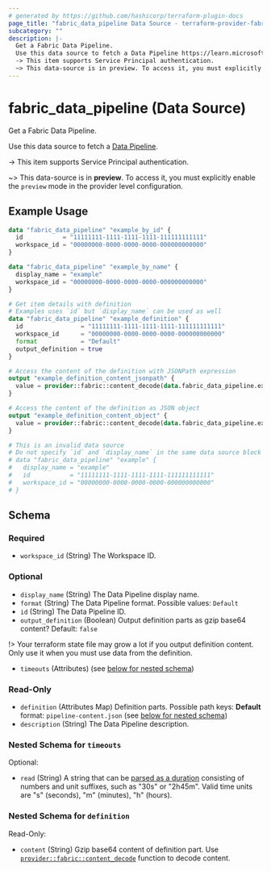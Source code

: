 ```yaml
---
# generated by https://github.com/hashicorp/terraform-plugin-docs
page_title: "fabric_data_pipeline Data Source - terraform-provider-fabric"
subcategory: ""
description: |-
  Get a Fabric Data Pipeline.
  Use this data source to fetch a Data Pipeline https://learn.microsoft.com/rest/api/fabric/articles/item-management/definitions/datapipeline-definition.
  -> This item supports Service Principal authentication.
  ~> This data-source is in preview. To access it, you must explicitly enable the preview mode in the provider level configuration.
---
```


# fabric_data_pipeline (Data Source)

Get a Fabric Data Pipeline.

Use this data source to fetch a [Data Pipeline](https://learn.microsoft.com/rest/api/fabric/articles/item-management/definitions/datapipeline-definition).

-> This item supports Service Principal authentication.

~> This data-source is in **preview**. To access it, you must explicitly enable the `preview` mode in the provider level configuration.

## Example Usage

```terraform
data "fabric_data_pipeline" "example_by_id" {
  id           = "11111111-1111-1111-1111-111111111111"
  workspace_id = "00000000-0000-0000-0000-000000000000"
}

data "fabric_data_pipeline" "example_by_name" {
  display_name = "example"
  workspace_id = "00000000-0000-0000-0000-000000000000"
}

# Get item details with definition
# Examples uses `id` but `display_name` can be used as well
data "fabric_data_pipeline" "example_definition" {
  id                = "11111111-1111-1111-1111-111111111111"
  workspace_id      = "00000000-0000-0000-0000-000000000000"
  format            = "Default"
  output_definition = true
}

# Access the content of the definition with JSONPath expression
output "example_definition_content_jsonpath" {
  value = provider::fabric::content_decode(data.fabric_data_pipeline.example_definition.definition["pipeline-content.json"].content, ".properties.activities[0].name")
}

# Access the content of the definition as JSON object
output "example_definition_content_object" {
  value = provider::fabric::content_decode(data.fabric_data_pipeline.example_definition.definition["pipeline-content.json"].content).properties.activities[0].name
}

# This is an invalid data source
# Do not specify `id` and `display_name` in the same data source block
# data "fabric_data_pipeline" "example" {
#   display_name = "example"
#   id           = "11111111-1111-1111-1111-111111111111"
#   workspace_id = "00000000-0000-0000-0000-000000000000"
# }
```

<!-- schema generated by tfplugindocs -->
## Schema

### Required

- `workspace_id` (String) The Workspace ID.

### Optional

- `display_name` (String) The Data Pipeline display name.
- `format` (String) The Data Pipeline format. Possible values: `Default`
- `id` (String) The Data Pipeline ID.
- `output_definition` (Boolean) Output definition parts as gzip base64 content? Default: `false`

!> Your terraform state file may grow a lot if you output definition content. Only use it when you must use data from the definition.

- `timeouts` (Attributes) (see [below for nested schema](#nestedatt--timeouts))

### Read-Only

- `definition` (Attributes Map) Definition parts. Possible path keys: **Default** format: `pipeline-content.json` (see [below for nested schema](#nestedatt--definition))
- `description` (String) The Data Pipeline description.

<a id="nestedatt--timeouts"></a>

### Nested Schema for `timeouts`

Optional:

- `read` (String) A string that can be [parsed as a duration](https://pkg.go.dev/time#ParseDuration) consisting of numbers and unit suffixes, such as "30s" or "2h45m". Valid time units are "s" (seconds), "m" (minutes), "h" (hours).

<a id="nestedatt--definition"></a>

### Nested Schema for `definition`

Read-Only:

- `content` (String) Gzip base64 content of definition part.
Use [`provider::fabric::content_decode`](../functions/content_decode.md) function to decode content.
